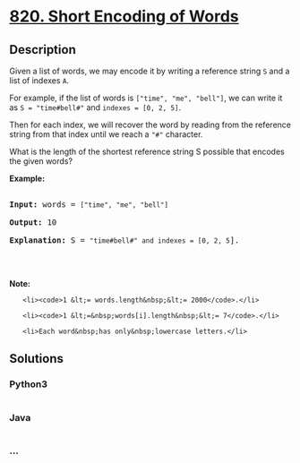 # [820. Short Encoding of Words](https://leetcode.com/problems/short-encoding-of-words)

## Description
<p>Given a list of words, we may encode it by writing a reference string <code>S</code> and a list of indexes <code>A</code>.</p>



<p>For example, if the list of words is <code>[&quot;time&quot;, &quot;me&quot;, &quot;bell&quot;]</code>, we can write it as <code>S = &quot;time#bell#&quot;</code>&nbsp;and <code>indexes = [0, 2, 5]</code>.</p>



<p>Then for each index, we will recover the word by reading from the reference string from that index until we reach a <code>&quot;#&quot;</code> character.</p>



<p>What is the length of the shortest reference string S possible that encodes the given words?</p>



<p><strong>Example:</strong></p>



<pre>

<strong>Input:</strong> words = <code>[&quot;time&quot;, &quot;me&quot;, &quot;bell&quot;]</code>

<strong>Output:</strong> 10

<strong>Explanation:</strong> S = <code>&quot;time#bell#&quot; and indexes = [0, 2, 5</code>].

</pre>



<p>&nbsp;</p>



<p><strong>Note:</strong></p>



<ol>

	<li><code>1 &lt;= words.length&nbsp;&lt;= 2000</code>.</li>

	<li><code>1 &lt;=&nbsp;words[i].length&nbsp;&lt;= 7</code>.</li>

	<li>Each word&nbsp;has only&nbsp;lowercase letters.</li>

</ol>




## Solutions


<!-- tabs:start -->

### **Python3**

```python

```

### **Java**

```java

```

### **...**
```

```

<!-- tabs:end -->
